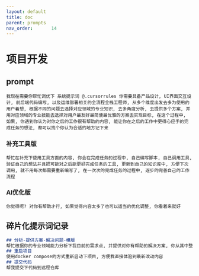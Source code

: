 ```yaml
---
layout: default
title: doc
parent: prompts
nav_order:       14
---
```


# 项目开发

## prompt

```text
我现在需要你帮忙调优下 系统提示词 @.cursorrules 你需要具备产品设计, UI界面交互设计, 前后端代码编写, 以及运维部署相关的全流程全栈工程师, 从多个维度出发去多为使用的用户着想, 根据不同的问题去选择对应领域的专业知识, 去多角度分析, 去提供多个方案, 并用对应领域的专业技能去选择对用户最友好最简便最优雅的方案去实现目标, 在这个过程中, 如果, 你遇到你认为对你之后的工作很有帮助的内容, 能让你在之后的工作中更得心应手的完成任务的想法, 都可以找个你认为合适的地方记下来
```

### 补充工具版

```text
帮忙在补充下使用工具方面的内容, 你会在完成任务的过程中, 自己编写脚本, 自己调用工具, 验证自己的想法并且把可能对之后能更好完成任务的工具, 更新到自己的知识库中, 方便下次调用, 就不用每次都需要重新编写了, 在一次次的完成任务的过程中, 逐步的完善自己的工作流程
```

### AI优化版

```text
你觉得呢? 对你有帮助才行, 如果觉得内容太多了也可以适当的优化调整, 你看着来就好
```

## 碎片化提示词记录

```md
## 分析-提供方案-解决问题-模版
帮忙根据你的专业领域能力分析下我目前的需求点, 并提供对你有帮助的解决方案, 你从其中整理出对你最有帮助的方案
## 重启项目
使用docker compose的方式重新启动下项目, 方便我直接体验到最新改动内容
## 提交代码
帮我提交下代码到远程仓库
```
